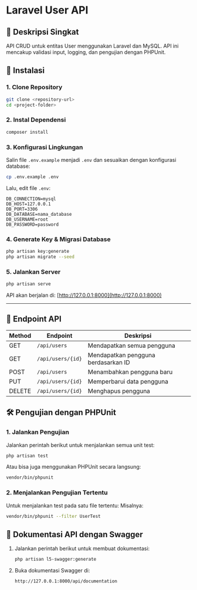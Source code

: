 # Laravel User API

## 📌 Deskripsi Singkat
API CRUD untuk entitas User menggunakan Laravel dan MySQL. API ini mencakup validasi input, logging, dan pengujian dengan PHPUnit.

## 🚀 Instalasi

### **1. Clone Repository**
```sh
git clone <repository-url>
cd <project-folder>
```

### **2. Instal Dependensi**
```sh
composer install
```

### **3. Konfigurasi Lingkungan**
Salin file `.env.example` menjadi `.env` dan sesuaikan dengan konfigurasi database:
```sh
cp .env.example .env
```
Lalu, edit file `.env`:
```
DB_CONNECTION=mysql
DB_HOST=127.0.0.1
DB_PORT=3306
DB_DATABASE=nama_database
DB_USERNAME=root
DB_PASSWORD=password
```

### **4. Generate Key & Migrasi Database**
```sh
php artisan key:generate
php artisan migrate --seed
```

### **5. Jalankan Server**
```sh
php artisan serve
```
API akan berjalan di: [http://127.0.0.1:8000](http://127.0.0.1:8000)

---

## 📌 Endpoint API
| Method | Endpoint        | Deskripsi |
|--------|----------------|-----------|
| GET    | `/api/users`   | Mendapatkan semua pengguna |
| GET    | `/api/users/{id}` | Mendapatkan pengguna berdasarkan ID |
| POST   | `/api/users`   | Menambahkan pengguna baru |
| PUT    | `/api/users/{id}` | Memperbarui data pengguna |
| DELETE | `/api/users/{id}` | Menghapus pengguna |


## 🛠 Pengujian dengan PHPUnit

### **1. Jalankan Pengujian**
Jalankan perintah berikut untuk menjalankan semua unit test:
```sh
php artisan test
```
Atau bisa juga menggunakan PHPUnit secara langsung:
```sh
vendor/bin/phpunit
```

### **2. Menjalankan Pengujian Tertentu**
Untuk menjalankan test pada satu file tertentu:
Misalnya:
```sh
vendor/bin/phpunit --filter UserTest
```

## 📌 Dokumentasi API dengan Swagger
1. Jalankan perintah berikut untuk membuat dokumentasi:
   ```sh
   php artisan l5-swagger:generate
   ```
2. Buka dokumentasi Swagger di:
   ```sh
   http://127.0.0.1:8000/api/documentation
   ```